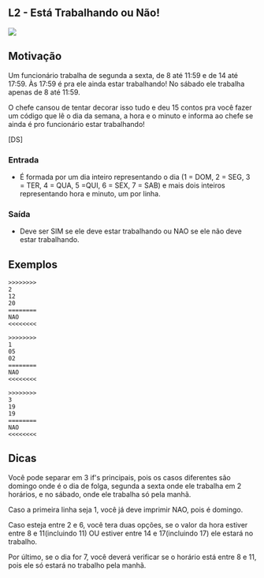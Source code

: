 ## L2 - Está Trabalhando ou Não!

[](solver.c)
![](__capa.jpg)

## Motivação
Um funcionário trabalha de segunda a sexta, de 8 até 11:59 e de
14 até 17:59. Às 17:59 é pra ele ainda estar trabalhando!
No sábado ele trabalha apenas de 8 até 11:59.

O chefe cansou de tentar decorar isso tudo e deu 15 contos pra você
fazer um código que lê o dia da semana, a hora e o minuto e informa ao chefe se ainda é pro funcionário estar trabalhando!

[DS]

### Entrada
- É formada por um dia inteiro representando o dia (1 = DOM, 2 = SEG, 3 = TER, 4 = QUA, 5 =QUI, 6 = SEX, 7 = SAB) e mais dois inteiros representando hora e minuto, um por linha.

### Saída
- Deve ser SIM se ele deve estar trabalhando ou NAO se ele não deve estar trabalhando.

## Exemplos

```
>>>>>>>>
2
12
20
========
NAO
<<<<<<<<

>>>>>>>>
1
05
02
========
NAO
<<<<<<<<

>>>>>>>>
3
19
19
========
NAO
<<<<<<<<
```

## Dicas 


Você pode separar em 3 if's principais, pois os casos diferentes são domingo onde é o dia de folga, segunda a sexta onde ele trabalha em 2 horários, e no sábado, onde ele trabalha só pela manhã. 

Caso a primeira linha seja 1, você já deve imprimir NAO, pois é domingo. 

Caso esteja entre 2 e 6, você tera duas opções, se o valor da hora estiver entre 8 e 11(incluindo 11) OU estiver entre 14 e 17(incluindo 17) ele estará no trabalho. 

Por último, se o dia for 7, você deverá verificar se o horário está entre 8 e 11, pois ele só estará no trabalho pela manhã. 


